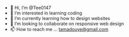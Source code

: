 - 👋 Hi, I’m @Tee0147
- 👀 I’m interested in learning coding
- 🌱 I’m currently learning how to design websites
- 💞️ I’m looking to collaborate on responsive web design
- 📫 How to reach me ... tamadouye@gmail.com

<!---
Tee0147/Tee0147 is a ✨ special ✨ repository because its `README.md` (this file) appears on your GitHub profile.
You can click the Preview link to take a look at your changes.
--->
